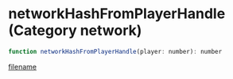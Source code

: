 # networkHashFromPlayerHandle (Category network)

```js
function networkHashFromPlayerHandle(player: number): number
```

[filename](networkHashFromPlayerHandle_m.md ':include')